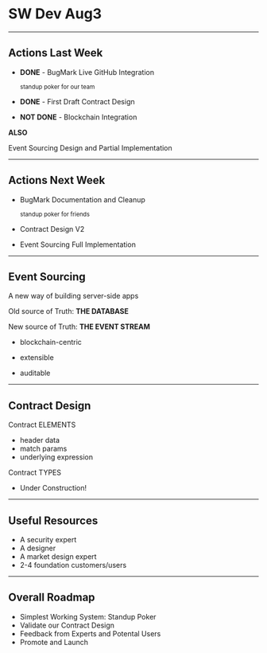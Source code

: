 # SW Dev Aug3

---

## Actions Last Week

* **DONE** - BugMark Live GitHub Integration 

    <small>standup poker for our team</small>

* **DONE** - First Draft Contract Design

* **NOT DONE** - Blockchain Integration

**ALSO** 

Event Sourcing Design and Partial Implementation

---

## Actions Next Week

* BugMark Documentation and Cleanup 

    <small>standup poker for friends</small>

* Contract Design V2

* Event Sourcing Full Implementation

---

## Event Sourcing

A new way of building server-side apps

Old source of Truth: **THE DATABASE**

New source of Truth: **THE EVENT STREAM**

* blockchain-centric

* extensible

* auditable

---

## Contract Design

Contract ELEMENTS

* header data
* match params
* underlying expression

Contract TYPES

* Under Construction!

---

## Useful Resources

* A security expert
* A designer
* A market design expert
* 2-4 foundation customers/users

---

## Overall Roadmap

* Simplest Working System: Standup Poker
* Validate our Contract Design
* Feedback from Experts and Potental Users
* Promote and Launch
